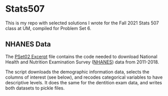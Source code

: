 # Stats507
This is my repo with selected solutions I wrote for the Fall 2021 Stats 507 class at UM, compiled for Problem Set 6.

## NHANES Data

The [PSet02 Excerpt](johnston_pset02_excerpt.ipynb) file contains the code needed to download National Health and Nutrition Examination Survey ([NHANES](https://www.cdc.gov/nchs/nhanes/index.htm)) data from 2011-2018.

The script downloads the demographic information data, selects the columns of interest (see below), and recodes categorical variables to have descriptive levels. It does the same for the dentition exam data, and writes both datasets to pickle files.
